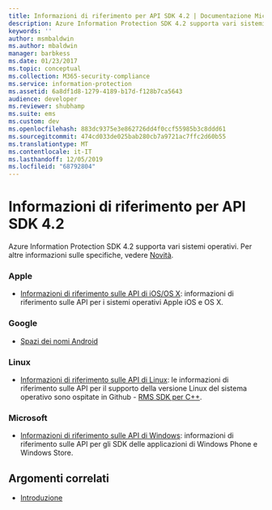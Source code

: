 ```yaml
---
title: Informazioni di riferimento per API SDK 4.2 | Documentazione Microsoft
description: Azure Information Protection SDK 4.2 supporta vari sistemi operativi, tra cui Android, iOS, OS X, Linux, Windows Phone e Windows Store.
keywords: ''
author: msmbaldwin
ms.author: mbaldwin
manager: barbkess
ms.date: 01/23/2017
ms.topic: conceptual
ms.collection: M365-security-compliance
ms.service: information-protection
ms.assetid: 6a8df1d8-1279-4189-b17d-f128b7ca5643
audience: developer
ms.reviewer: shubhamp
ms.suite: ems
ms.custom: dev
ms.openlocfilehash: 883dc9375e3e862726dd4f0ccf55985b3c8ddd61
ms.sourcegitcommit: 474cd033de025bab280cb7a9721ac7ffc2d60b55
ms.translationtype: MT
ms.contentlocale: it-IT
ms.lasthandoff: 12/05/2019
ms.locfileid: "68792804"
---
```

# <a name="api-sdk-42-reference"></a>Informazioni di riferimento per API SDK 4.2

Azure Information Protection SDK 4.2 supporta vari sistemi operativi. Per altre informazioni sulle specifiche, vedere [Novità](release-notes.md).

### <a name="apple"></a>Apple
- [Informazioni di riferimento sulle API di iOS/OS X](https://msdn.microsoft.com/library/dn758306.aspx): informazioni di riferimento sulle API per i sistemi operativi Apple iOS e OS X.

### <a name="google"></a>Google
- [Spazi dei nomi Android](https://msdn.microsoft.com/library/dn758245.aspx)

### <a name="linux"></a>Linux
- [Informazioni di riferimento sulle API di Linux](linux-c-api-reference.md): le informazioni di riferimento sulle API per il supporto della versione Linux del sistema operativo sono ospitate in Github - [RMS SDK per C++](https://azuread.github.io/rms-sdk-for-cpp/annotated.html).

### <a name="microsoft"></a>Microsoft
- [Informazioni di riferimento sulle API di Windows](https://msdn.microsoft.com/library/dn891914.aspx): informazioni di riferimento sulle API per gli SDK delle applicazioni di Windows Phone e Windows Store.

## <a name="related-topics"></a>Argomenti correlati

* [Introduzione](get-started.md)
